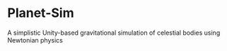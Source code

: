 # Planet-Sim
A simplistic Unity-based gravitational simulation of celestial bodies using Newtonian physics
